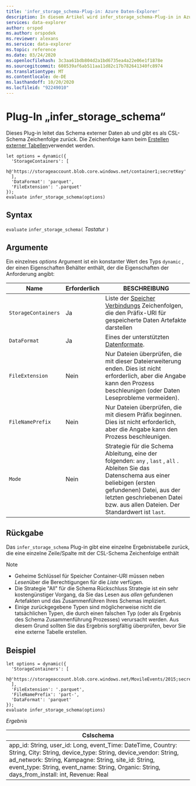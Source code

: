 ```yaml
---
title: 'infer_storage_schema-Plug-in: Azure Daten-Explorer'
description: In diesem Artikel wird infer_storage_schema-Plug-in in Azure Daten-Explorer beschrieben.
services: data-explorer
author: orspod
ms.author: orspodek
ms.reviewer: alexans
ms.service: data-explorer
ms.topic: reference
ms.date: 03/24/2020
ms.openlocfilehash: 3c3aa61bdb804d2a1bd6735ea4a22e06e1f1878e
ms.sourcegitcommit: 608539af6ab511aa11d82c17b782641340fc8974
ms.translationtype: MT
ms.contentlocale: de-DE
ms.lasthandoff: 10/20/2020
ms.locfileid: "92249010"
---
```

# <a name="infer_storage_schema-plugin"></a>Plug-In „infer_storage_schema“

Dieses Plug-in leitet das Schema externer Daten ab und gibt es als CSL-Schema Zeichenfolge zurück. Die Zeichenfolge kann beim [Erstellen externer Tabellen](../management/external-tables-azurestorage-azuredatalake.md#create-or-alter-external-table)verwendet werden.

```kusto
let options = dynamic({
  'StorageContainers': [
    h@'https://storageaccount.blob.core.windows.net/container1;secretKey'
  ],
  'DataFormat': 'parquet',
  'FileExtension': '.parquet'
});
evaluate infer_storage_schema(options)
```

## <a name="syntax"></a>Syntax

`evaluate` `infer_storage_schema(` *Tastatur* `)`

## <a name="arguments"></a>Argumente

Ein einzelnes *options* Argument ist ein konstanter Wert des Typs `dynamic` , der einen Eigenschaften Behälter enthält, der die Eigenschaften der Anforderung angibt:

|Name                    |Erforderlich|BESCHREIBUNG|
|------------------------|--------|-----------|
|`StorageContainers`|Ja|Liste der [Speicher Verbindungs](../api/connection-strings/storage.md) Zeichenfolgen, die den Präfix-URI für gespeicherte Daten Artefakte darstellen|
|`DataFormat`|Ja|Eines der unterstützten [Datenformate](../../ingestion-supported-formats.md).|
|`FileExtension`|Nein|Nur Dateien überprüfen, die mit dieser Dateierweiterung enden. Dies ist nicht erforderlich, aber die Angabe kann den Prozess beschleunigen (oder Daten Leseprobleme vermeiden).|
|`FileNamePrefix`|Nein|Nur Dateien überprüfen, die mit diesem Präfix beginnen. Dies ist nicht erforderlich, aber die Angabe kann den Prozess beschleunigen.|
|`Mode`|Nein|Strategie für die Schema Ableitung, eine der folgenden: `any` , `last` , `all` . Ableiten Sie das Datenschema aus einer beliebigen (ersten gefundenen) Datei, aus der letzten geschriebenen Datei bzw. aus allen Dateien. Der Standardwert ist `last`.|

## <a name="returns"></a>Rückgabe

Das `infer_storage_schema` Plug-in gibt eine einzelne Ergebnistabelle zurück, die eine einzelne Zeile/Spalte mit der CSL-Schema Zeichenfolge enthält

> [!NOTE]
> * Geheime Schlüssel für Speicher Container-URI müssen neben *Lesen*über die Berechtigungen für die *Liste* verfügen.
> * Die Strategie "All" für die Schema Rückschluss Strategie ist ein sehr kostengünstiger Vorgang, da Sie das Lesen aus *allen* gefundenen Artefakten und das Zusammenführen Ihres Schemas impliziert.
> * Einige zurückgegebene Typen sind möglicherweise nicht die tatsächlichen Typen, die durch einen falschen Typ (oder als Ergebnis des Schema Zusammenführung Prozesses) verursacht werden. Aus diesem Grund sollten Sie das Ergebnis sorgfältig überprüfen, bevor Sie eine externe Tabelle erstellen.

## <a name="example"></a>Beispiel

```kusto
let options = dynamic({
  'StorageContainers': [
    h@'https://storageaccount.blob.core.windows.net/MovileEvents/2015;secretKey'
  ],
  'FileExtension': '.parquet',
  'FileNamePrefix': 'part-',
  'DataFormat': 'parquet'
});
evaluate infer_storage_schema(options)
```

*Ergebnis*

|Cslschema|
|---|
|app_id: String, user_id: Long, event_Time: DateTime, Country: String, City: String, device_type: String, device_vendor: String, ad_network: String, Kampagne: String, site_id: String, event_type: String, event_name: String, Organic: String, days_from_install: int, Revenue: Real|
